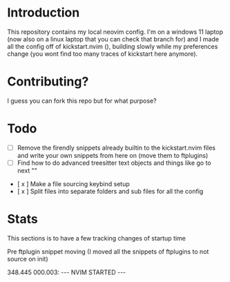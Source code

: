 # Introduction

This repository contains my local neovim config. I'm on a windows 11 laptop (now also on a linux laptop that you can check that branch for) and I made all the config off of kickstart.nvim (), building slowly while my preferences change (you wont find too many traces of kickstart here anymore).

# Contributing? 

I guess you can fork this repo but for what purpose?

# Todo

- [ ] Remove the firendly snippets already builtin to the kickstart.nvim files and write your own snippets from here on (move them to ftplugins)
- [ ] Find how to do advanced treesitter text objects and things like go to next ""
- [ x ] Make a file sourcing keybind setup
- [ x ] Split files into separate folders and sub files for all the config
# Stats

This sections is to have a few tracking changes of startup time

Pre ftplugin snippet moving (I moved all the snippets of ftplugins to not source on init)

348.445  000.003: --- NVIM STARTED ---

